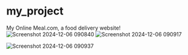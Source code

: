 # my_project
My Online Meal.com, a food delivery website!
![Screenshot 2024-12-06 090840](https://github.com/user-attachments/assets/14b57a01-e90e-434c-be96-1eee93ec329c)
![Screenshot 2024-12-06 090917](https://github.com/user-attachments/assets/8f35a755-89ea-4f2c-8759-c772317cbc7d)

![Screenshot 2024-12-06 090937](https://github.com/user-attachments/assets/71ac5ca4-8906-448c-8df1-533eb0af8935)
